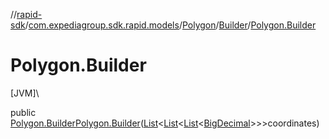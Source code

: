 //[rapid-sdk](../../../../index.md)/[com.expediagroup.sdk.rapid.models](../../index.md)/[Polygon](../index.md)/[Builder](index.md)/[Polygon.Builder](-polygon.-builder.md)

# Polygon.Builder

[JVM]\

public [Polygon.Builder](index.md)[Polygon.Builder](-polygon.-builder.md)([List](https://docs.oracle.com/javase/8/docs/api/java/util/List.html)&lt;[List](https://docs.oracle.com/javase/8/docs/api/java/util/List.html)&lt;[List](https://docs.oracle.com/javase/8/docs/api/java/util/List.html)&lt;[BigDecimal](https://docs.oracle.com/javase/8/docs/api/java/math/BigDecimal.html)&gt;&gt;&gt;coordinates)
